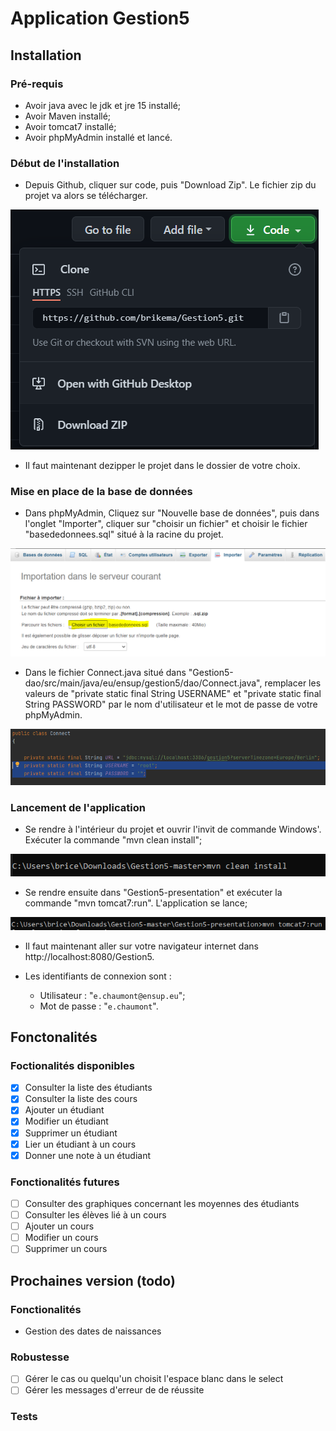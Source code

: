 # Application Gestion5

## Installation

### Pré-requis

* Avoir java avec le jdk et jre 15 installé;
* Avoir Maven installé;
* Avoir tomcat7 installé;
* Avoir phpMyAdmin installé et lancé.

### Début de l'installation

* Depuis Github, cliquer sur code, puis "Download Zip". Le fichier zip du projet va alors se télécharger.

![InstallationGithub](public/img/InstallationGithub.PNG)

* Il faut maintenant dezipper le projet dans le dossier de votre choix.

### Mise en place de la base de données

* Dans phpMyAdmin, Cliquez sur "Nouvelle base de données", puis dans l'onglet "Importer", cliquer sur "choisir un fichier" et choisir le fichier "basededonnees.sql" situé à la racine du projet.

![InstallationPhpBase](public/img/InstallationPhpBase.PNG)

* Dans le fichier Connect.java situé dans "Gestion5-dao/src/main/java/eu/ensup/gestion5/dao/Connect.java", remplacer les valeurs de "private static final String USERNAME" et "private static final String PASSWORD" par le nom d'utilisateur et le mot de passe de votre phpMyAdmin.

![InstallationName&Password](public/img/InstallationName&Password.PNG)

### Lancement de l'application

* Se rendre à l'intérieur du projet et ouvrir l'invit de commande Windows'. Exécuter la commande "mvn clean install";

![InstallationCommandeMvn](public/img/InstallationCommandeMvn.PNG)

* Se rendre ensuite dans "Gestion5-presentation" et exécuter la commande "mvn tomcat7:run". L'application se lance;

![InstallationCommandeTomcat](public/img/InstallationCommandeTomcat.PNG)

* Il faut maintenant aller sur votre navigateur internet dans http://localhost:8080/Gestion5.
  
* Les identifiants de connexion sont : 
  
  * Utilisateur : "```e.chaumont@ensup.eu```";
  * Mot de passe : "```e.chaumont```".

## Fonctonalités

### Foctionalités disponibles
- [x] Consulter la liste des étudiants
- [x] Consulter la liste des cours
- [x] Ajouter un étudiant
- [x] Modifier un étudiant
- [x] Supprimer un étudiant
- [x] Lier un étudiant à un cours
- [x] Donner une note à un étudiant
  
### Fonctionalités futures
- [ ] Consulter des graphiques concernant les moyennes des étudiants
- [ ] Consulter les élèves lié à un cours
- [ ] Ajouter un cours
- [ ] Modifier un cours
- [ ] Supprimer un cours

## Prochaines version (todo)

### Fonctionalités
* Gestion des dates de naissances

### Robustesse
- [ ] Gérer le cas ou quelqu'un choisit l'espace blanc dans le select
- [ ] Gérer les messages d'erreur de de réussite

### Tests